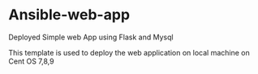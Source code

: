 # Ansible-web-app
Deployed Simple web App using Flask and Mysql

This template is used to deploy the web application on local machine on Cent OS 7,8,9
